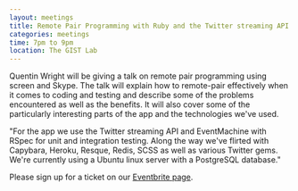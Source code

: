 ```yaml
---
layout: meetings
title: Remote Pair Programming with Ruby and the Twitter streaming API
categories: meetings
time: 7pm to 9pm
location: The GIST Lab
---
```


Quentin Wright will be giving a talk on remote pair programming using
screen and Skype. The talk will explain how to remote-pair effectively
when it comes to coding and testing and describe some of the problems
encountered as well as the benefits. It will also cover some of the
particularly interesting parts of the app and the technologies we've
used.

"For the app we use the Twitter streaming API and EventMachine with
RSpec for unit and integration testing. Along the way we've flirted
with Capybara, Heroku, Resque, Redis, SCSS as well as various Twitter
gems. We're currently using a Ubuntu linux server with a PostgreSQL
database."

Please sign up for a ticket on our [Eventbrite page](http://bit.ly/shrug19).
